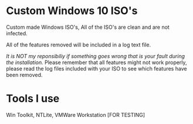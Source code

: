 # Custom Windows 10 ISO's
Custom made Windows ISO's, All of the ISO's are clean and are not infected.

All of the features removed will be included in a log text file.


*It is NOT my reponsibiliy if something goes wrong that is your fault during the installation.* 
Please remember that all features might not work properly, please read the log files included with your ISO to see which features have been removed.

# Tools I use
Win Toolkit,
NTLite,
VMWare Workstation [FOR TESTING]




